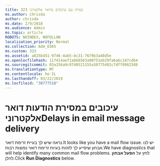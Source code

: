 ```yaml
---
title: 323 בעיות עם עיכובים בדואר אלקטרוני
ms.author: chrisda
author: chrisda
ms.date: 2/9/2018
ms.audience: Admin
ms.topic: article
ROBOTS: NOINDEX, NOFOLLOW
localization_priority: Normal
ms.collection: Adm_O365
ms.custom: 323
ms.assetid: a825b451-9746-4ab5-bc31-7679b3a48d5e
ms.openlocfilehash: 117414aef1ab68563a90751eb29fa6a6c147cd64
ms.sourcegitcommit: 03a156a9c9740521155a30775492c7dff0982588
ms.translationtype: MT
ms.contentlocale: he-IL
ms.lasthandoff: 03/22/2019
ms.locfileid: "30777518"
---
```

# <a name="delays-in-email-message-delivery"></a><span data-ttu-id="471a0-102">עיכובים במסירת הודעות דואר אלקטרוני</span><span class="sxs-lookup"><span data-stu-id="471a0-102">Delays in email message delivery</span></span>

<span data-ttu-id="471a0-103">נראה שיש לך בעיית זרימת דואר.</span><span class="sxs-lookup"><span data-stu-id="471a0-103">It looks like you have a mail flow issue.</span></span> <span data-ttu-id="471a0-104">יש לנו אבחון שיסייע לך לזהות בעיות זרימת דואר נפוצות רבות.</span><span class="sxs-lookup"><span data-stu-id="471a0-104">We have diagnostics that will help identify many common mail flow problems.</span></span> <span data-ttu-id="471a0-105">לחץ על **הפעל אבחון** להלן.</span><span class="sxs-lookup"><span data-stu-id="471a0-105">Click **Run Diagnostics** below.</span></span> 
  

